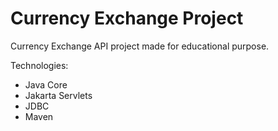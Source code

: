 # Currency Exchange Project

Currency Exchange API project made for educational purpose.

Technologies:
- Java Core
- Jakarta Servlets
- JDBC
- Maven

